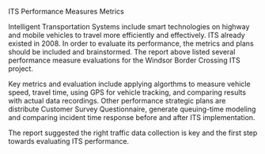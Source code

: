 
ITS Performance Measures Metrics

Intelligent Transportation Systems include smart technologies on highway and mobile vehicles to travel more efficiently and effectively. ITS already existed in 2008. In order to evaluate its performance, the metrics and plans should be included and brainstormed. The report above listed several performance measure evaluations for the Windsor Border Crossing ITS project.

Key metrics and evaluation include applying algorthms to measure vehicle speed, travel time, using GPS for vehicle tracking, and comparing results with actual data recordings. Other performance strategic plans are distribute Customer Survey Questionnaire, generate queuing-time modeling and comparing incident time response before and after ITS implementation.

The report suggested the right traffic data collection is key and the first step towards evaluating ITS performance.
